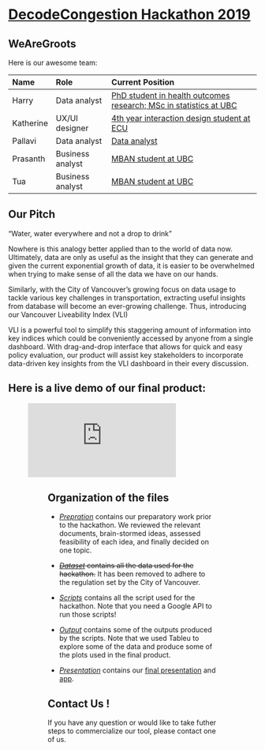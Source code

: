 # [DecodeCongestion Hackathon 2019](https://vancouver.ca/streets-transportation/decode-congestion-hackathon.aspx)
## WeAreGroots
Here is our awesome team:

| Name        | Role      | Current Position  |
| :------------- |:-------------| :-----|
| Harry | Data analyst      |   [PhD student in health outcomes research; MSc in statistics at UBC](https://dsi.ubc.ca/data-science-social-good) |
| Katherine | UX/UI designer      |    [4th year interaction design student at ECU](www.katherinexz.com) |
| Pallavi    | Data analyst  | [Data analyst](https://www.linkedin.com/in/pallavi-natekar-datawiz) |
| Prasanth      | Business analyst      |    [MBAN student at UBC](https://www.linkedin.com/in/prasanthbk)|
| Tua | Business analyst     |  [MBAN student at UBC](https://www.linkedin.com/in/tua-wong)   |

## Our Pitch

“Water, water everywhere and not a drop to drink”

Nowhere is this analogy better applied than to the world of data now. Ultimately, data are only as useful as the insight that they can generate and given the current exponential growth of data, it is easier to be overwhelmed when trying to make sense of all the data we have on our hands.   

Similarly, with the City of Vancouver’s growing focus on data usage to tackle various key challenges in transportation, extracting useful insights from database will become an ever-growing challenge. Thus, introducing our Vancouver Liveability Index (VLI)  

VLI is a powerful tool to simplify this staggering amount of information into key indices which could be conveniently accessed by anyone from a single dashboard. With drag-and-drop interface that allows for quick and easy policy evaluation, our product will assist key stakeholders to incorporate data-driven key insights from the VLI dashboard in their every discussion.

## Here is a live demo of our final product:
<!-- blank link -->
<figure class="video_container">
	<iframe src="https://www.youtube.com/watch?v=XtGN_n0yCcM&feature=youtu.be" frameborder="0" allowfullscreen="true"></iframe>
<figure>
<!-- blank link -->

## Organization of the files

* [_Prepration_](Preparation) contains our preparatory work prior to the hackathon. We reviewed the relevant documents, brain-stormed ideas, assessed feasibility of each idea, and finally decided on one topic.

* ~~[_Dataset_](Dataset) contains all the data used for the hackathon.~~ It has been removed to adhere to the regulation set by the City of Vancouver.

* [_Scripts_](Scripts) contains all the script used for the hackathon. Note that you need a Google API to run those scripts!

* [_Output_](Output) contains some of the outputs produced by the scripts. Note that we used Tableu to explore some of the data and produce some of the plots used in the final product.

* [_Presentation_](Presentation) contains our [final presentation](Presentation/final_presentation.pptx) and [app](https://xd.adobe.com/view/deda1bff-1f16-4f9a-501d-69ad79781595-a8eb/?fullscreen).
## Contact Us !
If you have any question or would like to take futher steps to commercialize our tool, please contact one of us.
